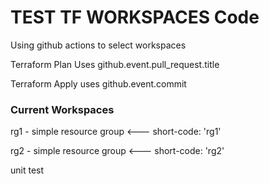 # TEST TF WORKSPACES Code
Using github actions to select workspaces

Terraform Plan Uses github.event.pull_request.title

Terraform Apply uses github.event.commit


### Current Workspaces

rg1 - simple resource group <--- short-code: 'rg1'

rg2 - simple resource group <--- short-code: 'rg2'

unit test